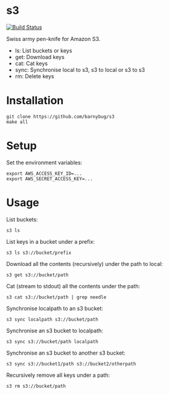# s3

[![Build Status](https://secure.travis-ci.org/barnybug/s3.png)](http://travis-ci.org/barnybug/s3)

Swiss army pen-knife for Amazon S3.

- ls: List buckets or keys
- get: Download keys
- cat: Cat keys
- sync: Synchronise local to s3, s3 to local or s3 to s3
- rm: Delete keys

# Installation

    git clone https://github.com/barnybug/s3
    make all

# Setup

Set the environment variables:

    export AWS_ACCESS_KEY_ID=...
    export AWS_SECRET_ACCESS_KEY=...

# Usage

List buckets:

    s3 ls

List keys in a bucket under a prefix:

    s3 ls s3://bucket/prefix

Download all the contents (recursively) under the path to local:

    s3 get s3://bucket/path

Cat (stream to stdout) all the contents under the path:

    s3 cat s3://bucket/path | grep needle

Synchronise localpath to an s3 bucket:

    s3 sync localpath s3://bucket/path

Synchronise an s3 bucket to localpath:

    s3 sync s3://bucket/path localpath

Synchronise an s3 bucket to another s3 bucket:

    s3 sync s3://bucket1/path s3://bucket2/otherpath

Recursively remove all keys under a path:

    s3 rm s3://bucket/path
